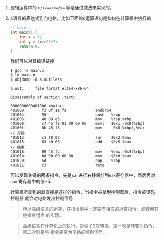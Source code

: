 1. 逻辑运算中的 `>/</==/<=/>=` 等是通过减法来实现的。

2. c语言的表达式到门电路，比如下面的c运算语句是如何在计算机中执行的
    ```c
    // main.c
    int main() {
        int x = 1;
        int y = (x>>2)+7;
        return 0;
    }
    ```
    
    我们可以对其编译链接
    ```shell
    $ gcc -c main.c
    $ ld main.o
    $ objdump -d a.out|less
    ```

    ```shell
    a.out:     file format elf64-x86-64

    Disassembly of section .text:

    0000000000401000 <main>:
    401000:       f3 0f 1e fa             endbr64
    401004:       55                      push   %rbp
    401005:       48 89 e5                mov    %rsp,%rbp
    401008:       c7 45 f8 01 00 00 00    movl   $0x1,-0x8(%rbp)
    40100f:       8b 45 f8                mov    -0x8(%rbp),%eax
    // 开始
    401012:       c1 f8 02                sar    $0x2,%eax
    401015:       83 c0 05                add    $0x5,%eax
    // 结束
    401018:       89 45 fc                mov    %eax,-0x4(%rbp)
    40101b:       b8 00 00 00 00          mov    $0x0,%eax
    401020:       5d                      pop    %rbp
    401021:       c3                      retq
    ```
    
    可以发现关键的两条指令，先是`sar`进行右移保存到`eax`寄存器中，然后再对`eax`
    寄存器中的值+5.

    计算机所拿到的就直接是这样的指令，当指令被拿到控制器后，指令被译码，控制器
    就会对电路发出控制信号


    > 所以高级语言的运算，在指令集中一定要有相应的运算指令，或者用其他指令组合
    的实现。

    > 高级语言在计算机上的执行，是做了2次转换，第一次是转变为指令，第二次则是将
    指令转变为电路的控制信号。